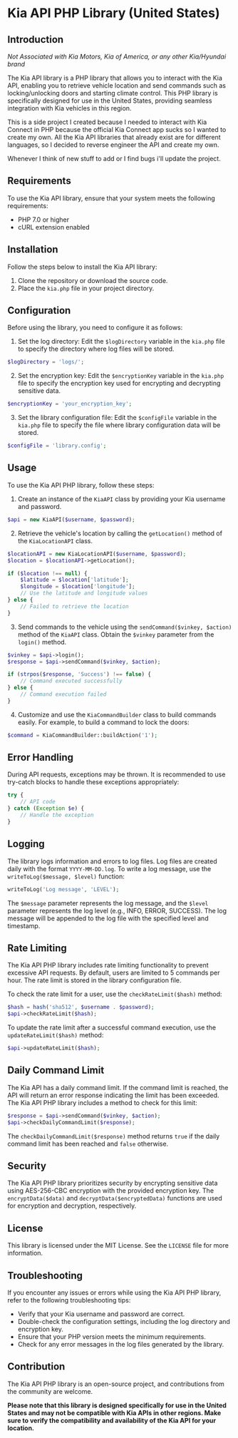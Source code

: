 # Kia API PHP Library (United States)

## Introduction

*Not Associated with Kia Motors, Kia of America, or any other Kia/Hyundai brand*

The Kia API library is a PHP library that allows you to interact with the Kia API, enabling you to retrieve vehicle location and send commands such as locking/unlocking doors and starting climate control. This PHP library is specifically designed for use in the United States, providing seamless integration with Kia vehicles in this region.

This is a side project I created because I needed to interact with Kia Connect in PHP because the official Kia Connect app sucks so I wanted to create my own. All the Kia API libraries that already exist are for different languages, so I decided to reverse engineer the API and create my own.

Whenever I think of new stuff to add or I find bugs i'll update the project.
## Requirements

To use the Kia API library, ensure that your system meets the following requirements:

- PHP 7.0 or higher
- cURL extension enabled

## Installation

Follow the steps below to install the Kia API library:

1. Clone the repository or download the source code.
2. Place the `kia.php` file in your project directory.

## Configuration

Before using the library, you need to configure it as follows:

1. Set the log directory: Edit the `$logDirectory` variable in the `kia.php` file to specify the directory where log files will be stored.

```php
$logDirectory = 'logs/';
```

2. Set the encryption key: Edit the `$encryptionKey` variable in the `kia.php` file to specify the encryption key used for encrypting and decrypting sensitive data.

```php
$encryptionKey = 'your_encryption_key';
```

3. Set the library configuration file: Edit the `$configFile` variable in the `kia.php` file to specify the file where library configuration data will be stored.

```php
$configFile = 'library.config';
```

## Usage

To use the Kia API PHP library, follow these steps:

1. Create an instance of the `KiaAPI` class by providing your Kia username and password.

```php
$api = new KiaAPI($username, $password);
```

2. Retrieve the vehicle's location by calling the `getLocation()` method of the `KiaLocationAPI` class.

```php
$locationAPI = new KiaLocationAPI($username, $password);
$location = $locationAPI->getLocation();

if ($location !== null) {
    $latitude = $location['latitude'];
    $longitude = $location['longitude'];
    // Use the latitude and longitude values
} else {
    // Failed to retrieve the location
}
```

3. Send commands to the vehicle using the `sendCommand($vinkey, $action)` method of the `KiaAPI` class. Obtain the `$vinkey` parameter from the `login()` method.

```php
$vinkey = $api->login();
$response = $api->sendCommand($vinkey, $action);

if (strpos($response, 'Success') !== false) {
    // Command executed successfully
} else {
    // Command execution failed
}
```

4. Customize and use the `KiaCommandBuilder` class to build commands easily. For example, to build a command to lock the doors:

```php
$command = KiaCommandBuilder::buildAction('1');
```

## Error Handling

During API requests, exceptions may be thrown. It is recommended to use try-catch blocks to handle these exceptions appropriately:

```php
try {
    // API code
} catch (Exception $e) {
    // Handle the exception
}
```

## Logging

The library logs information and errors to log files. Log files are created daily with the format `YYYY-MM-DD.log`. To write a log message, use the `writeToLog($message, $level)` function:

```php
writeToLog('Log message', 'LEVEL');
```

The `$message` parameter represents the log message, and the `$level` parameter represents the log level (e.g., INFO, ERROR, SUCCESS). The log message will be appended to the log file with the specified level and timestamp.

## Rate Limiting

The Kia API PHP library includes rate limiting functionality to prevent excessive API requests. By default, users are limited to 5 commands per hour. The rate limit is stored in the library configuration file.

To check the rate limit for a user, use the `checkRateLimit($hash)` method:

```php
$hash = hash('sha512', $username . $password);
$api->checkRateLimit($hash);
```

To update the rate limit after a successful command execution, use the `updateRateLimit($hash)` method:

```php
$api->updateRateLimit($hash);
```

## Daily Command Limit

The Kia API has a daily command limit. If the command limit is reached, the API will return an error response indicating the limit has been exceeded. The Kia API PHP library includes a method to check for this limit:

```php
$response = $api->sendCommand($vinkey, $action);
$api->checkDailyCommandLimit($response);
```

The `checkDailyCommandLimit($response)` method returns `true` if the daily command limit has been reached and `false` otherwise.

## Security

The Kia API PHP library prioritizes security by encrypting sensitive data using AES-256-CBC encryption with the provided encryption key. The `encryptData($data)` and `decryptData($encryptedData)` functions are used for encryption and decryption, respectively.

## License

This library is licensed under the MIT License. See the `LICENSE` file for more information.

## Troubleshooting

If you encounter any issues or errors while using the Kia API PHP library, refer to the following troubleshooting tips:

- Verify that your Kia username and password are correct.
- Double-check the configuration settings, including the log directory and encryption key.
- Ensure that your PHP version meets the minimum requirements.
- Check for any error messages in the log files generated by the library.

## Contribution

The Kia API PHP library is an open-source project, and contributions from the community are welcome.

**Please note that this library is designed specifically for use in the United States and may not be compatible with Kia APIs in other regions. Make sure to verify the compatibility and availability of the Kia API for your location.**
